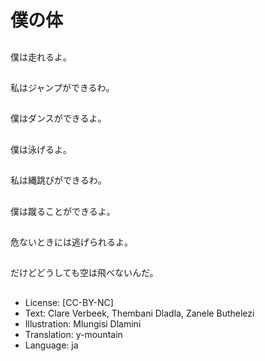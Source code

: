 # 僕の体

##
僕は走れるよ。

##
私はジャンプができるわ。

##
僕はダンスができるよ。

##
僕は泳げるよ。

##
私は縄跳びができるわ。

##
僕は蹴ることができるよ。

##
危ないときには逃げられるよ。

##
だけどどうしても空は飛べないんだ。

##
* License: [CC-BY-NC]
* Text: Clare Verbeek, Thembani Dladla, Zanele Buthelezi
* Illustration: Mlungisi Dlamini
* Translation: y-mountain
* Language: ja

